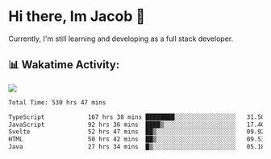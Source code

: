 # Hi there, Im Jacob 👋
Currently, I'm still learning and developing as a full stack developer.

## 📊 Wakatime Activity:

![](https://wakatime.com/share/@bfeff6fe-7f39-433c-bc17-53e716b9a274/c1084c79-5b1a-4658-a9e1-8a8ffabbc873.svg)

<!--START_SECTION:waka-->

```txt
Total Time: 530 hrs 47 mins

TypeScript            167 hrs 38 mins ████████░░░░░░░░░░░░░░░░░   31.50 %
JavaScript            92 hrs 36 mins  ████▒░░░░░░░░░░░░░░░░░░░░   17.40 %
Svelte                52 hrs 47 mins  ██▒░░░░░░░░░░░░░░░░░░░░░░   09.92 %
HTML                  50 hrs 42 mins  ██▒░░░░░░░░░░░░░░░░░░░░░░   09.53 %
Java                  27 hrs 34 mins  █▒░░░░░░░░░░░░░░░░░░░░░░░   05.18 %
```

<!--END_SECTION:waka-->
